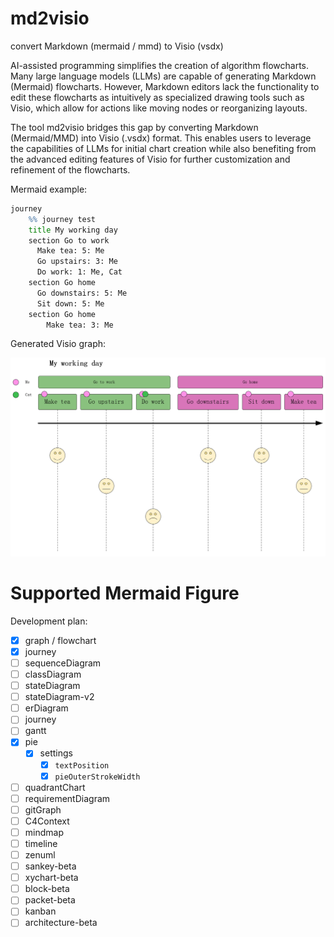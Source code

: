 # md2visio
 convert Markdown (mermaid / mmd) to Visio (vsdx)

AI-assisted programming simplifies the creation of algorithm flowcharts. Many large language models (LLMs) are capable of generating Markdown (Mermaid) flowcharts. However, Markdown editors lack the functionality to edit these flowcharts as intuitively as specialized drawing tools such as Visio, which allow for actions like moving nodes or reorganizing layouts.

The tool md2visio bridges this gap by converting Markdown (Mermaid/MMD) into Visio (.vsdx) format. This enables users to leverage the capabilities of LLMs for initial chart creation while also benefiting from the advanced editing features of Visio for further customization and refinement of the flowcharts.

Mermaid example:

```bat
journey
    %% journey test
    title My working day
    section Go to work
      Make tea: 5: Me
      Go upstairs: 3: Me
      Do work: 1: Me, Cat
    section Go home
      Go downstairs: 5: Me
      Sit down: 5: Me
    section Go home
    	Make tea: 3: Me
```

Generated Visio graph:

<img src="https://github.com/Megre/md2visio/blob/main/example.png" alt="journey.vssx" style="zoom: 50%;" />

# Supported Mermaid Figure

Development plan:

- [x] graph / flowchart
- [x] journey
- [ ] sequenceDiagram
- [ ] classDiagram
- [ ] stateDiagram
- [ ] stateDiagram-v2
- [ ] erDiagram
- [ ] journey
- [ ] gantt
- [x] pie
  - [x] settings
    - [x] `textPosition`
    - [x] `pieOuterStrokeWidth`
- [ ] quadrantChart
- [ ] requirementDiagram
- [ ] gitGraph
- [ ] C4Context
- [ ] mindmap
- [ ] timeline
- [ ] zenuml
- [ ] sankey-beta
- [ ] xychart-beta
- [ ] block-beta
- [ ] packet-beta
- [ ] kanban
- [ ] architecture-beta
